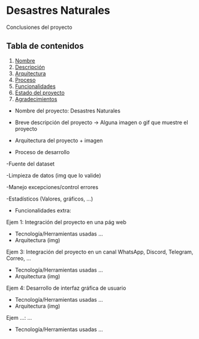# Desastres Naturales

Conclusiones del proyecto

## Tabla de contenidos

1. [Nombre](#Nombre)
2. [Descripción](#descripción)
3. [Arquitectura](#Arquitectura)
4. [Proceso](#Proceso)
5. [Funcionalidades](#Funcionalidades)
6. [Estado del proyecto](#EstadoDelProyecto)
7. [Agradecimientos](#Agradecimientos)


* Nombre del proyecto: Desastres Naturales

* Breve descripción del proyecto -> Alguna imagen o gif que muestre el proyecto

* Arquitectura del proyecto + imagen

* Proceso de desarrollo

-Fuente del dataset

-Limpieza de datos (img que lo valide)

-Manejo excepciones/control errores

-Estadísticos (Valores, gráficos, …)

* Funcionalidades extra:

Ejem 1: Integración del proyecto en una pág web
- Tecnología/Herramientas usadas …
- Arquitectura (img)

Ejem 3: Integración del proyecto en un canal WhatsApp, Discord, Telegram, Correo, …
- Tecnología/Herramientas usadas …
- Arquitectura (img)

Ejem 4: Desarrollo de interfaz gráfica de usuario
- Tecnología/Herramientas usadas …
- Arquitectura (img)

Ejem …: …
- Tecnología/Herramientas usadas …

